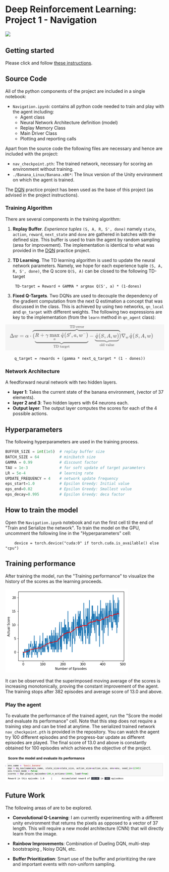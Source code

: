 # Deep Reinforcement Learning: Project 1 - Navigation

![](https://user-images.githubusercontent.com/10624937/42135619-d90f2f28-7d12-11e8-8823-82b970a54d7e.gif)

## Getting started
Please click and follow [these instructions](https://github.com/udacity/deep-reinforcement-learning/tree/master/p1_navigation).

## Source Code
All of the python components of the project are included in a single notebook:
* `Navigation.ipynb`: contains all python code needed to train and play with the agent including:
    * Agent class
    * Neural Network Architecture definition (model)
    * Replay Memory Class
    * Main Driver Class
    * Plotting and reporting calls 

Apart from the source code the following files are necessary and hence are included with the project:
* `nav_checkpoint.pth`: The trained network, necessary for scoring an environment without training.
* `./Banana_Linux/Banana.x86*`: The linux version of the Unity environment on which the agent is trained.

The [DQN](https://github.com/udacity/deep-reinforcement-learning/tree/master/dqn) practice project has been used as the base of this project (as advised in the project instructions).

### Training Algorithm
There are several components in the training algorithm:

1. **Replay Buffer**. *Experience tuples* `(S, A, R, S', done)` namely `state`, `action`, `reward`, `next_state` and `done` are gathered in batches with the defined size. This buffer is used to train the agent by random sampling (area for improvement). The implementation is identical to what was provided in the [DQN](https://github.com/udacity/deep-reinforcement-learning/tree/master/dqn) practice project.

2. **TD Learning**. The TD learning algorithm is used to update the neural network parameters. Namely, we hope for each experience tuple `(S, A, R, S', done)`, the Q score `Q(S, A)` can be closed to the following TD-target
    
        TD-target = Reward + GAMMA * argmax Q(S', a) * (1-dones) 
    

3. **Fixed Q-Targets**. Two DQNs are used to decouple the dependency of the gradient computation from the next Q estimation a concept that was discussed in the class. This is achieved by using two networks, `qn_local` and `qn_target` with different weights. The following two expressions are key to the implementation (from the `learn` method in `qn_agent` class):
                        
![](./image/formula.png)
    

        q_target = rewards + (gamma * next_q_target * (1 - dones))

### Network Architecture
A feedforward neural network with two hidden layers. 
* **layer 1**: Takes the current state of the banana environment, (vector of 37 elements).
* **layer 2 and 3**: Two hidden layers with 64 neurons each.
* **Output layer**:  The output layer computes the scores for each of the 4 possible actions.


## Hyperparameters
The following hyperparameters are used in the training process.

```python
BUFFER_SIZE = int(1e5)  # replay buffer size
BATCH_SIZE = 64         # minibatch size
GAMMA = 0.99            # discount factor
TAU = 1e-3              # for soft update of target parameters
LR = 5e-4               # learning rate 
UPDATE_FREQUENCY = 4    # network update frequency
eps_start=1.0           # Epsilon Greedy: Initial value 
eps_end=0.02            # Epsilon Greedy: Smallest value 
eps_decay=0.995         # Epsilon Greedy: deca factor 
```


## How to train the model
Open the `Navigation.ipynb` notebook and run the first cell til the end of "Train and Serialize the network".
To train the model on the GPU, uncomment the following line in the "Hyperparameters" cell:

        device = torch.device("cuda:0" if torch.cuda.is_available() else "cpu")

## Training performance
After training the model, run the "Training performance" to visualize the history of the scores as the learning proceeds.

![](./image/scores.png)

It can be observed that the superimposed moving average of the scores is increasing monotonically, proving the constant improvement of the agent.
The training stops after 382 episodes and average score of 13.0 and above.

### Play the agent
To evaluate the performance of the trained agent, run the "Score the model and evaluate its performance" cell.
Note that this step does not require a training step and can be tried at anytime. The serialized trained network `nav_checkpoint.pth` is provided in the repository.
You can watch the agent try 100 different episodes and the progress-bar update as different episodes are played.  The final score of 13.0 and above is constantly obtained for 100 episodes which achieves the objective of the project.


![](./image/play.png)

## Future Work
The following areas of are to be explored.

* **Convolutional Q-Learning**: I am currently experimenting with a different unity environment that returns the pixels as opposed to a vector of 37 length. This will require a new model architecture (CNN) that will directly learn from the image.

* **Rainbow Improvements**: Combination of Dueling DQN, multi-step bootstraping , Noisy DQN, etc.

* **Buffer Prioritization**: Smart use of the buffer and prioritizing the rare and important events with non-uniform sampling.
